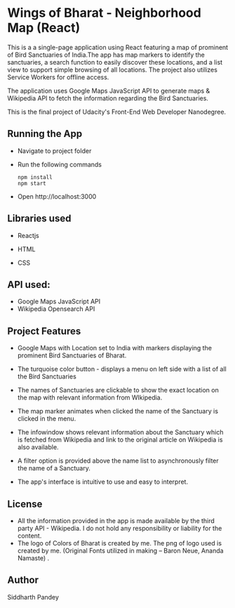 # Wings of Bharat -  Neighborhood Map (React)

This is a a single-page application using React featuring a map of prominent of Bird Sanctuaries of India.The app has map markers to identify the sanctuaries, a search function to easily discover these locations, and a list view to support simple browsing of all locations. The project also utilizes Service Workers for offline access.

The application uses Google Maps JavaScript API to generate maps & Wikipedia API to fetch the information regarding the Bird Sanctuaries.

 This is the final project of Udacity's Front-End Web Developer Nanodegree.



## Running the App

- Navigate to project folder

- Run the following commands

  ```
  npm install
  npm start
  ```

- Open http://localhost:3000



## Libraries used

- Reactjs

- HTML

- CSS


## API used:

- Google Maps JavaScript API
- Wikipedia Opensearch API



## Project Features

- Google Maps with Location set to India with markers displaying the prominent Bird Sanctuaries of Bharat.

- The turquoise color button  -  displays a menu on left side with a list of all the Bird Sanctuaries

- The names of Sanctuaries are clickable to show the exact location on the map with relevant information from WIkipedia.

- The map marker animates when clicked the name of the Sanctuary is clicked in the menu.

- The infowindow shows relevant information about the Sanctuary which is fetched from Wikipedia and link to the original article on Wikipedia is also available.

- A filter option is provided above the name list to asynchronously filter the name of a Sanctuary.

- The app's interface is intuitive to use and easy to interpret.


## License

- All the information provided in the app is made available by the third party API - Wikipedia. I do not hold any responsibility or liability for the content.
- The logo of Colors of Bharat is created by me. The png of logo used is created by me. (Original Fonts utilized in making – Baron Neue, Ananda Namaste) .



## Author

Siddharth Pandey
